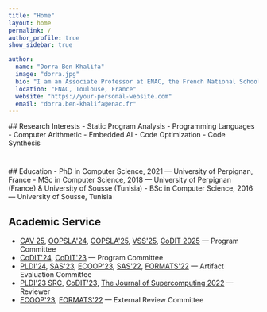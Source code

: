 ```yaml
---
title: "Home"
layout: home
permalink: /
author_profile: true
show_sidebar: true

author:
  name: "Dorra Ben Khalifa"
  image: "dorra.jpg"
  bio: "I am an Associate Professor at ENAC, the French National School of Civil Aviation and a member of the Interactive Informatics Team at ENAC Research Lab. Before joining ENAC, I completed a postdoctoral fellowship at Perpignan University focusing on fixed-point code synthesis for neural networks. I defended my PhD thesis 'Fast and Efficient Bit-level Precision Tuning' in 2021 under the supervision of Matthieu Martel and Assalé Adjé."
  location: "ENAC, Toulouse, France"
  website: "https://your-personal-website.com"
  email: "dorra.ben-khalifa@enac.fr"
---
```

<div style="display:flex; flex-wrap:wrap; gap:40px;">

  <!-- Research Interests -->
  <div style="flex:1; min-width:300px;">
    ## Research Interests
    - Static Program Analysis
    - Programming Languages
    - Computer Arithmetic
    - Embedded AI
    - Code Optimization
    - Code Synthesis
  </div>

  <!-- Education -->
  <div style="flex:1; min-width:300px;">
    ## Education
    - PhD in Computer Science, 2021 — University of Perpignan, France  
    - MSc in Computer Science, 2018 — University of Perpignan (France) & University of Sousse (Tunisia)  
    - BSc in Computer Science, 2016 — University of Sousse, Tunisia
  </div>

</div>


## Academic Service
- [CAV 25](https://conferences.i-cav.org/2025/), [OOPSLA'24](https://2024.splashcon.org/track/OOPSLA), [OOPSLA'25](https://2025.splashcon.org/track/OOPSLA), [VSS'25](https://vsl.cis.udel.edu/vss2025/), [CoDIT 2025](https://codit2025.org/) — Program Committee  
- [CoDIT'24](https://codit2024.com/index.php), [CoDIT'23](https://codit2023.com/) — Program Committee  
- [PLDI'24](https://pldi24.sigplan.org/track/pldi-2024-pldi-research-artifacts), [SAS'23](https://conf.researchr.org/home/sas-2023), [ECOOP'23](https://2023.ecoop.org/), [SAS'22](https://2022.splashcon.org/home/sas-2022#Home), [FORMATS'22](https://conferences.ncl.ac.uk/formats2022/) — Artifact Evaluation Committee  
- [PLDI'23 SRC](https://pldi23.sigplan.org/track/pldi-2023-src), [CoDIT'23](https://codit2023.com/), [The Journal of Supercomputing 2022](https://www.springer.com/journal/11227) — Reviewer  
- [ECOOP'23](https://2023.ecoop.org/), [FORMATS'22](https://conferences.ncl.ac.uk/formats2022/) — External Review Committee
